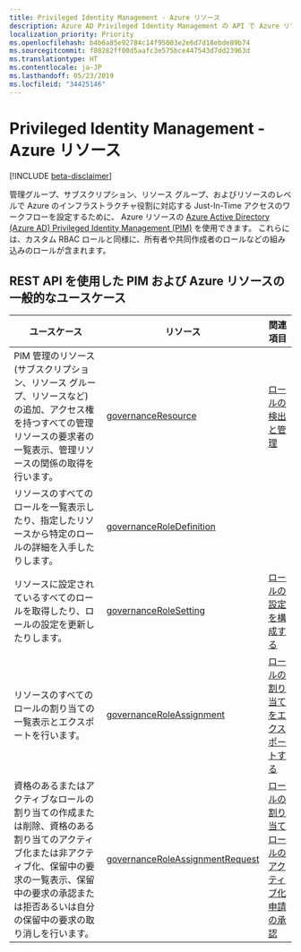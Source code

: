 ```yaml
---
title: Privileged Identity Management - Azure リソース
description: Azure AD Privileged Identity Management の API で Azure リソースを管理します。
localization_priority: Priority
ms.openlocfilehash: b4b6a85e92784c14f95003e2e6d7d18ebde89b74
ms.sourcegitcommit: f80282ff00d5aafc3e575bce447543d7dd23963d
ms.translationtype: HT
ms.contentlocale: ja-JP
ms.lasthandoff: 05/23/2019
ms.locfileid: "34425146"
---
```

# <a name="privileged-identity-management---azure-resources"></a>Privileged Identity Management - Azure リソース

[!INCLUDE [beta-disclaimer](../../includes/beta-disclaimer.md)]

管理グループ、サブスクリプション、リソース グループ、およびリソースのレベルで Azure のインフラストラクチャ役割に対応する Just-In-Time アクセスのワークフローを設定するために、 Azure リソースの [Azure Active Directory (Azure AD) Privileged Identity Management (PIM)](https://docs.microsoft.com/azure/active-directory/privileged-identity-management/pim-configure) を使用できます。 これらには、カスタム RBAC ロールと同様に、所有者や共同作成者のロールなどの組み込みのロールが含まれます。

## <a name="common-use-cases-for-pim-and-azure-resources-using-a-rest-api"></a>REST API を使用した PIM および Azure リソースの一般的なユースケース

| ユースケース | リソース | 関連項目 |
| --- | --- | --- |
| PIM 管理のリソース (サブスクリプション、リソース グループ、リソースなど) の追加、アクセス権を持つすべての管理リソースの要求者の一覧表示、管理リソースの関係の取得を行います。 | [governanceResource](governanceresource.md) | [ロールの検出と管理](https://docs.microsoft.com/azure/active-directory/privileged-identity-management/pim-resource-roles-discover-resources) |
| リソースのすべてのロールを一覧表示したり、指定したリソースから特定のロールの詳細を入手したりします。 | [governanceRoleDefinition](governanceroledefinition.md) |  |
| リソースに設定されているすべてのロールを取得したり、ロールの設定を更新したりします。 | [governanceRoleSetting](governancerolesetting.md) | [ロールの設定を構成する](https://docs.microsoft.com/azure/active-directory/privileged-identity-management/pim-resource-roles-configure-role-settings) |
| リソースのすべてのロールの割り当ての一覧表示とエクスポートを行います。 | [governanceRoleAssignment](governanceroleassignment.md) | [ロールの割り当てをエクスポートする](https://docs.microsoft.com/azure/active-directory/privileged-identity-management/azure-pim-resource-rbac#export-role-assignments-with-children) |
| 資格のあるまたはアクティブなロールの割り当ての作成または削除、資格のある割り当てのアクティブ化または非アクティブ化、保留中の要求の一覧表示、保留中の要求の承認または拒否あるいは自分の保留中の要求の取り消しを行います。 | [governanceRoleAssignmentRequest](governanceroleassignmentrequest.md) | [ロールの割り当て](https://docs.microsoft.com/azure/active-directory/privileged-identity-management/pim-resource-roles-assign-roles)<br/>[ロールのアクティブ化](https://docs.microsoft.com/azure/active-directory/privileged-identity-management/pim-resource-roles-activate-your-roles)<br/>[申請の承認](https://docs.microsoft.com/azure/active-directory/privileged-identity-management/azure-ad-pim-approval-workflow) |

<!-- uuid: 8fcb5dbc-d5aa-4681-8e31-b001d5168d79
2015-10-25 14:57:30 UTC -->
<!--
{
  "type": "#page.annotation",
  "description": "Service root",
  "keywords": "",
  "section": "documentation",
  "tocPath": "",
  "suppressions": []
}
-->

